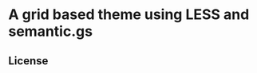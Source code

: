 A grid based theme using LESS and semantic.gs
=============================================




License
-------

